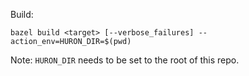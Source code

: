 Build:
```
bazel build <target> [--verbose_failures] --action_env=HURON_DIR=$(pwd)
```

Note: ```HURON_DIR``` needs to be set to the root of this repo.
